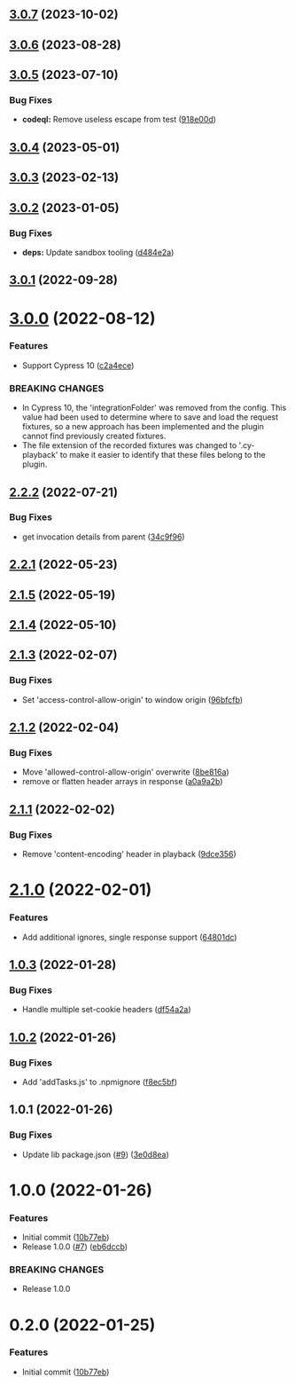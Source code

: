 

## [3.0.7](https://github.com/oreillymedia/cypress-playback/compare/3.0.6...3.0.7) (2023-10-02)

## [3.0.6](https://github.com/oreillymedia/cypress-playback/compare/3.0.5...3.0.6) (2023-08-28)

## [3.0.5](https://github.com/oreillymedia/cypress-playback/compare/3.0.4...3.0.5) (2023-07-10)


### Bug Fixes

* **codeql:** Remove useless escape from test ([918e00d](https://github.com/oreillymedia/cypress-playback/commit/918e00d90599a07796b22903e9329b20b69893b1))

## [3.0.4](https://github.com/oreillymedia/cypress-playback/compare/3.0.3...3.0.4) (2023-05-01)

## [3.0.3](https://github.com/oreillymedia/cypress-playback/compare/3.0.2...3.0.3) (2023-02-13)

## [3.0.2](https://github.com/oreillymedia/cypress-playback/compare/3.0.1...3.0.2) (2023-01-05)


### Bug Fixes

* **deps:** Update sandbox tooling ([d484e2a](https://github.com/oreillymedia/cypress-playback/commit/d484e2a819eb836c3d849834cd3ed84a5da19554))

## [3.0.1](https://github.com/oreillymedia/cypress-playback/compare/3.0.0...3.0.1) (2022-09-28)

# [3.0.0](https://github.com/oreillymedia/cypress-playback/compare/2.2.2...3.0.0) (2022-08-12)


### Features

* Support Cypress 10 ([c2a4ece](https://github.com/oreillymedia/cypress-playback/commit/c2a4ecec3b39d6a3710192eebe1148c32000fb30))


### BREAKING CHANGES

* In Cypress 10, the 'integrationFolder' was removed from the
config. This value had been used to determine where to save and load the request
fixtures, so a new approach has been implemented and the plugin cannot find
previously created fixtures.
* The file extension of the recorded fixtures was changed to
'.cy-playback' to make it easier to identify that these files belong to the
plugin.

## [2.2.2](https://github.com/oreillymedia/cypress-playback/compare/2.2.1...2.2.2) (2022-07-21)


### Bug Fixes

* get invocation details from parent ([34c9f96](https://github.com/oreillymedia/cypress-playback/commit/34c9f96910932f1c6a4d835c76b15f4c4e265e83))

## [2.2.1](https://github.com/oreillymedia/cypress-playback/compare/2.1.5...2.2.1) (2022-05-23)

## [2.1.5](https://github.com/oreillymedia/cypress-playback/compare/2.1.4...2.1.5) (2022-05-19)

## [2.1.4](https://github.com/oreillymedia/cypress-playback/compare/2.1.3...2.1.4) (2022-05-10)

## [2.1.3](https://github.com/oreillymedia/cypress-playback/compare/2.1.2...2.1.3) (2022-02-07)


### Bug Fixes

* Set 'access-control-allow-origin' to window origin ([96bfcfb](https://github.com/oreillymedia/cypress-playback/commit/96bfcfb5ac4baa5583001c9d24d25c64a41c6114))

## [2.1.2](https://github.com/oreillymedia/cypress-playback/compare/2.1.1...2.1.2) (2022-02-04)


### Bug Fixes

* Move 'allowed-control-allow-origin' overwrite ([8be816a](https://github.com/oreillymedia/cypress-playback/commit/8be816a45abd929662cb29eb8f600e494584f30e))
* remove or flatten header arrays in response ([a0a9a2b](https://github.com/oreillymedia/cypress-playback/commit/a0a9a2ba65c4f34bd004b305a8a89461495d7444))

## [2.1.1](https://github.com/oreillymedia/cypress-playback/compare/2.1.0...2.1.1) (2022-02-02)


### Bug Fixes

* Remove 'content-encoding' header in playback ([9dce356](https://github.com/oreillymedia/cypress-playback/commit/9dce356140c769605ca6c0de3d7a0f8897e24017))

# [2.1.0](https://github.com/oreillymedia/cypress-playback/compare/1.0.1...2.1.0) (2022-02-01)


### Features

* Add additional ignores, single response support ([64801dc](https://github.com/oreillymedia/cypress-playback/commit/64801dc3c9269e51d50110baf29e85453ac46fc6))

## [1.0.3](https://github.com/oreillymedia/cypress-playback/compare/1.0.1...1.0.3) (2022-01-28)


### Bug Fixes

* Handle multiple set-cookie headers ([df54a2a](https://github.com/oreillymedia/cypress-playback/commit/df54a2af81e56e7fe4f0f7aaa2176500fa1f4860))

## [1.0.2](https://github.com/oreillymedia/cypress-playback/compare/1.0.1...1.0.2) (2022-01-26)


### Bug Fixes

* Add 'addTasks.js' to .npmignore ([f8ec5bf](https://github.com/oreillymedia/cypress-playback/commit/f8ec5bf6d8ca0b46daf6aca0c7e5bac519bc6cae))

## 1.0.1 (2022-01-26)


### Bug Fixes

* Update lib package.json ([#9](https://github.com/oreillymedia/cypress-playback/issues/9)) ([3e0d8ea](https://github.com/oreillymedia/cypress-playback/commit/3e0d8ea40f491a9335b7b7cda732bdefe0dc8649))

# 1.0.0 (2022-01-26)


### Features

* Initial commit ([10b77eb](https://github.com/oreillymedia/cypress-playback/commit/10b77eb7080c305bd71695b64c84ef2385a5db54))
* Release 1.0.0 ([#7](https://github.com/oreillymedia/cypress-playback/issues/7)) ([eb6dccb](https://github.com/oreillymedia/cypress-playback/commit/eb6dccb1dd69d3ea7f1459b8e50cc2fc3b7b3d7d))


### BREAKING CHANGES

* Release 1.0.0

# 0.2.0 (2022-01-25)


### Features

* Initial commit ([10b77eb](https://github.com/oreillymedia/cypress-playback/commit/10b77eb7080c305bd71695b64c84ef2385a5db54))
